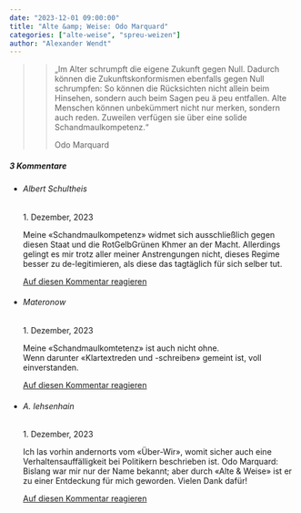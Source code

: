 ```yaml
---
date: "2023-12-01 09:00:00"
title: "Alte &amp; Weise: Odo Marquard"
categories: ["alte-weise", "spreu-weizen"]
author: "Alexander Wendt"
---
```


>> „Im Alter schrumpft die eigene Zukunft gegen Null. Dadurch können die
>> Zukunftskonformismen ebenfalls gegen Null schrumpfen: So können die
>> Rücksichten nicht allein beim Hinsehen, sondern auch beim Sagen peu ä peu
>> entfallen. Alte Menschen können unbekümmert nicht nur merken, sondern auch
>> reden. Zuweilen verfügen sie über eine solide Schandmaulkompetenz.“
>> 
>> Odo Marquard

<!--more-->
<h5 class="comments-h">
3 Kommentare </h5>
<ul class="commentlist">
<li class="comment even thread-even depth-1 clearfix" id="li-comment-120349">
<h6 class="author">Albert Schultheis</h6> <span class="date">1. Dezember, 2023</span>



Meine «Schandmaulkompetenz» widmet sich ausschließlich gegen diesen Staat und die RotGelbGrünen Khmer an der Macht. Allerdings gelingt es mir trotz aller meiner Anstrengungen nicht, dieses Regime besser zu de-legitimieren, als diese das tagtäglich für sich selber tut.

<a rel="nofollow" class="comment-reply-link" href="#comment-120349" data-commentid="120349" data-postid="18061" data-belowelement="comment-120349" data-respondelement="respond" data-replyto="Antworte auf Albert Schultheis" aria-label="Antworte auf Albert Schultheis">Auf diesen Kommentar reagieren</a> 


</li>
<li class="comment odd alt thread-odd thread-alt depth-1 clearfix" id="li-comment-120352">
<h6 class="author">Materonow</h6> <span class="date">1. Dezember, 2023</span>



Meine «Schandmaulkomtetenz» ist auch nicht ohne.<br>
Wenn darunter «Klartextreden und -schreiben» gemeint ist, voll einverstanden.

<a rel="nofollow" class="comment-reply-link" href="#comment-120352" data-commentid="120352" data-postid="18061" data-belowelement="comment-120352" data-respondelement="respond" data-replyto="Antworte auf Materonow" aria-label="Antworte auf Materonow">Auf diesen Kommentar reagieren</a> 


</li>
<li class="comment even thread-even depth-1 clearfix" id="li-comment-120353">
<h6 class="author">A. Iehsenhain</h6> <span class="date">1. Dezember, 2023</span>



Ich las vorhin andernorts vom «Über-Wir», womit sicher auch eine Verhaltensauffälligkeit bei Politikern beschrieben ist. Odo Marquard: Bislang war mir nur der Name bekannt; aber durch «Alte &amp; Weise» ist er zu einer Entdeckung für mich geworden. Vielen Dank dafür!

<a rel="nofollow" class="comment-reply-link" href="#comment-120353" data-commentid="120353" data-postid="18061" data-belowelement="comment-120353" data-respondelement="respond" data-replyto="Antworte auf A. Iehsenhain" aria-label="Antworte auf A. Iehsenhain">Auf diesen Kommentar reagieren</a> 


</li>
</ul>
